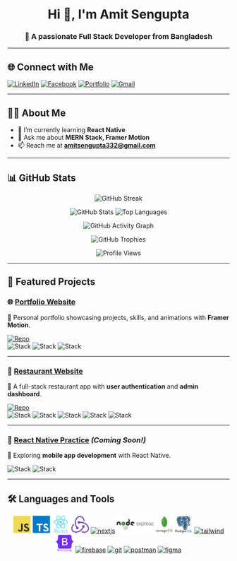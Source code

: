<h1 align="center">Hi 👋, I'm Amit Sengupta </h1>
<h3 align="center">🚀 A passionate Full Stack Developer  from Bangladesh</h3>

----

## 🌐 Connect with Me
[![LinkedIn](https://img.shields.io/badge/LinkedIn-blue?style=for-the-badge&logo=linkedin&logoColor=white)](https://www.linkedin.com/in/amit-sengupta-400083291/)
[![Facebook](https://img.shields.io/badge/Facebook-1877F2?style=for-the-badge&logo=facebook&logoColor=white)](https://www.facebook.com/amith.sen.37)
[![Portfolio](https://img.shields.io/badge/Portfolio-000000?style=for-the-badge&logo=react&logoColor=white)](https://amitsengupta.netlify.app/)
[![Gmail](https://img.shields.io/badge/Gmail-D14836?style=for-the-badge&logo=gmail&logoColor=white)](mailto:amitsengupta332@gmail.com)

---

## 👨‍💻 About Me
- 🌱 I’m currently learning **React Native**  
- 💬 Ask me about **MERN Stack, Framer Motion**  
- 📫 Reach me at **amitsengupta332@gmail.com**

---

## 📊 GitHub Stats
<p align="center">
  <!-- Streak -->
  <img src="https://github-readme-streak-stats.herokuapp.com?user=Amitsengupta332&theme=tokyonight&hide_border=true" alt="GitHub Streak" />
</p>

<p align="center">
  <!-- Main Stats -->
  <img src="https://github-readme-stats.vercel.app/api?username=Amitsengupta332&show_icons=true&theme=tokyonight&hide_border=true&count_private=true" alt="GitHub Stats" />
  
  <!-- Top Languages -->
  <img src="https://github-readme-stats.vercel.app/api/top-langs/?username=Amitsengupta332&layout=compact&theme=tokyonight&hide_border=true" alt="Top Languages" />
</p>

<p align="center">
  <!-- Contributions Snake -->
<!--   <img src="https://raw.githubusercontent.com/Amitsengupta332/Amitsengupta332/output/github-contribution-grid-snake.svg" alt="snake animation" /> -->
   

<p align="center">
  <!-- Activity Graph -->
  <img src="https://github-readme-activity-graph.vercel.app/graph?username=Amitsengupta332&bg_color=0d1117&color=58a6ff&line=58a6ff&point=ffffff&hide_border=true" alt="GitHub Activity Graph" />
</p>

<p align="center">
  <!-- Trophies -->
  <img src="https://github-profile-trophy.vercel.app/?username=Amitsengupta332&theme=tokyonight&no-frame=true&row=1&column=6" alt="GitHub Trophies" />
</p>

<p align="center">
  <!-- Profile Views -->
  <img src="https://komarev.com/ghpvc/?username=Amitsengupta332&label=Profile%20views&color=0e75b6&style=flat" alt="Profile Views" />
</p>

---

## 🚀 Featured Projects

### 🌐 [Portfolio Website](https://amitsengupta.netlify.app/)  
📌 Personal portfolio showcasing projects, skills, and animations with **Framer Motion**.  

[![Repo](https://img.shields.io/badge/Code-181717?style=for-the-badge&logo=github&logoColor=white)](https://github.com/Amitsengupta332)  
![Stack](https://img.shields.io/badge/Frontend-React-blue?style=for-the-badge) 
![Stack](https://img.shields.io/badge/UI-TailwindCSS-38B2AC?style=for-the-badge) 
![Stack](https://img.shields.io/badge/Animation-FramerMotion-ff69b4?style=for-the-badge)

---

### 🍴 [Restaurant Website](https://github.com/Amitsengupta332/restaurant)  
📌 A full-stack restaurant app with **user authentication** and **admin dashboard**.  

[![Repo](https://img.shields.io/badge/Code-181717?style=for-the-badge&logo=github&logoColor=white)](https://github.com/Amitsengupta332/restaurant)  
![Stack](https://img.shields.io/badge/Frontend-React-blue?style=for-the-badge) 
![Stack](https://img.shields.io/badge/Backend-Node.js-green?style=for-the-badge) 
![Stack](https://img.shields.io/badge/Framework-Express-black?style=for-the-badge) 
![Stack](https://img.shields.io/badge/Database-MongoDB-4ea94b?style=for-the-badge) 
![Stack](https://img.shields.io/badge/UI-TailwindCSS-38B2AC?style=for-the-badge)

---

### 📱 [React Native Practice](https://github.com/Amitsengupta332) *(Coming Soon!)*  
📌 Exploring **mobile app development** with React Native.  

![Stack](https://img.shields.io/badge/Mobile-ReactNative-61DAFB?style=for-the-badge) 
![Stack](https://img.shields.io/badge/Platform-Android%20%7C%20iOS-green?style=for-the-badge)

---

## 🛠 Languages and Tools
<p align="center">
  <a href="https://developer.mozilla.org/en-US/docs/Web/JavaScript"><img src="https://raw.githubusercontent.com/devicons/devicon/master/icons/javascript/javascript-original.svg" alt="javascript" width="40" height="40"/></a>
  <a href="https://www.typescriptlang.org/"><img src="https://raw.githubusercontent.com/devicons/devicon/master/icons/typescript/typescript-original.svg" alt="typescript" width="40" height="40"/></a>
  <a href="https://reactjs.org/"><img src="https://raw.githubusercontent.com/devicons/devicon/master/icons/react/react-original-wordmark.svg" alt="react" width="40" height="40"/></a>
  <a href="https://redux.js.org"><img src="https://raw.githubusercontent.com/devicons/devicon/master/icons/redux/redux-original.svg" alt="redux" width="40" height="40"/></a>
  <a href="https://nextjs.org/"><img src="https://cdn.worldvectorlogo.com/logos/nextjs-2.svg" alt="nextjs" width="40" height="40"/></a>
  <a href="https://nodejs.org"><img src="https://raw.githubusercontent.com/devicons/devicon/master/icons/nodejs/nodejs-original-wordmark.svg" alt="nodejs" width="40" height="40"/></a>
  <a href="https://expressjs.com"><img src="https://raw.githubusercontent.com/devicons/devicon/master/icons/express/express-original-wordmark.svg" alt="express" width="40" height="40"/></a>
  <a href="https://www.mongodb.com/"><img src="https://raw.githubusercontent.com/devicons/devicon/master/icons/mongodb/mongodb-original-wordmark.svg" alt="mongodb" width="40" height="40"/></a>
  <a href="https://www.postgresql.org"><img src="https://raw.githubusercontent.com/devicons/devicon/master/icons/postgresql/postgresql-original-wordmark.svg" alt="postgresql" width="40" height="40"/></a>
  <a href="https://tailwindcss.com/"><img src="https://www.vectorlogo.zone/logos/tailwindcss/tailwindcss-icon.svg" alt="tailwind" width="40" height="40"/></a>
  <a href="https://getbootstrap.com"><img src="https://raw.githubusercontent.com/devicons/devicon/master/icons/bootstrap/bootstrap-plain-wordmark.svg" alt="bootstrap" width="40" height="40"/></a>
  <a href="https://firebase.google.com/"><img src="https://www.vectorlogo.zone/logos/firebase/firebase-icon.svg" alt="firebase" width="40" height="40"/></a>
  <a href="https://git-scm.com/"><img src="https://www.vectorlogo.zone/logos/git-scm/git-scm-icon.svg" alt="git" width="40" height="40"/></a>
  <a href="https://postman.com"><img src="https://www.vectorlogo.zone/logos/getpostman/getpostman-icon.svg" alt="postman" width="40" height="40"/></a>
  <a href="https://www.figma.com/"><img src="https://www.vectorlogo.zone/logos/figma/figma-icon.svg" alt="figma" width="40" height="40"/></a>
</p>
